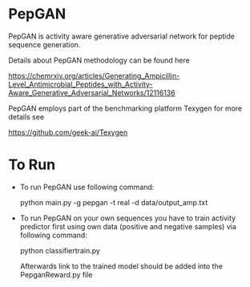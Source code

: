 # PepGAN

PepGAN is activity aware generative adversarial network for peptide sequence generation.

Details about PepGAN methodology can be found here

https://chemrxiv.org/articles/Generating_Ampicillin-Level_Antimicrobial_Peptides_with_Activity-Aware_Generative_Adversarial_Networks/12116136

PepGAN employs part of the benchmarking platform Texygen for more details see

https://github.com/geek-ai/Texygen

# To Run

* To run PepGAN use following command:

  python main.py -g pepgan -t real -d data/output_amp.txt

* To run PepGAN on your own sequences you have to train activity predictor first using own data (positive and negative samples) via following command:

  python classifiertrain.py

  Afterwards link to the trained model should be added into the PepganReward.py file <br /><br />


